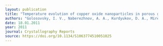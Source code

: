 ```yaml
---
layout: publication
title: "Temperature evolution of copper oxide nanoparticles in porous glasses."
authors: "Golosovsky, I. V., Naberezhnov, A. A., Kurdyukov, D. A., Mirebeau, I., & Andre, G."
date: 18.01.2011
year: 2011
journal: Crystallography Reports
source: https://doi.org/10.1134/S1063774510051025
---
```

